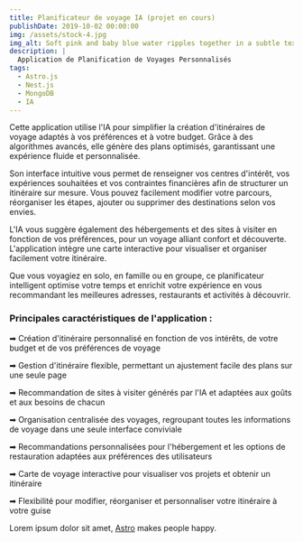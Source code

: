 ```yaml
---
title: Planificateur de voyage IA (projet en cours)
publishDate: 2019-10-02 00:00:00
img: /assets/stock-4.jpg
img_alt: Soft pink and baby blue water ripples together in a subtle texture.
description: |
  Application de Planification de Voyages Personnalisés
tags:
  - Astro.js
  - Nest.js
  - MongoDB
  - IA
---
```


Cette application utilise l'IA pour simplifier la création d'itinéraires de voyage adaptés à vos préférences et à votre budget. Grâce à des algorithmes avancés, elle génère des plans optimisés, garantissant une expérience fluide et personnalisée.

Son interface intuitive vous permet de renseigner vos centres d'intérêt, vos expériences souhaitées et vos contraintes financières afin de structurer un itinéraire sur mesure. Vous pouvez facilement modifier votre parcours, réorganiser les étapes, ajouter ou supprimer des destinations selon vos envies.

L'IA vous suggère également des hébergements et des sites à visiter en fonction de vos préférences, pour un voyage alliant confort et découverte. L'application intègre une carte interactive pour visualiser et organiser facilement votre itinéraire.

Que vous voyagiez en solo, en famille ou en groupe, ce planificateur intelligent optimise votre temps et enrichit votre expérience en vous recommandant les meilleures adresses, restaurants et activités à découvrir.

### Principales caractéristiques de l'application :

&#x27A1; Création d'itinéraire personnalisé en fonction de vos intérêts, de votre budget et de vos préférences de voyage

&#x27A1; Gestion d'itinéraire flexible, permettant un ajustement facile des plans sur une seule page

&#x27A1; Recommandation de sites à visiter générés par l'IA et adaptées aux goûts et aux besoins de chacun

&#x27A1; Organisation centralisée des voyages, regroupant toutes les informations de voyage dans une seule interface conviviale

&#x27A1; Recommandations personnalisées pour l'hébergement et les options de restauration adaptées aux préférences des
utilisateurs

&#x27A1; Carte de voyage interactive pour visualiser vos projets et obtenir un itinéraire

&#x27A1; Flexibilité pour modifier, réorganiser et personnaliser votre itinéraire à votre guise

Lorem ipsum dolor sit amet, <a href="https://astro.build/">Astro</a> makes people happy.
